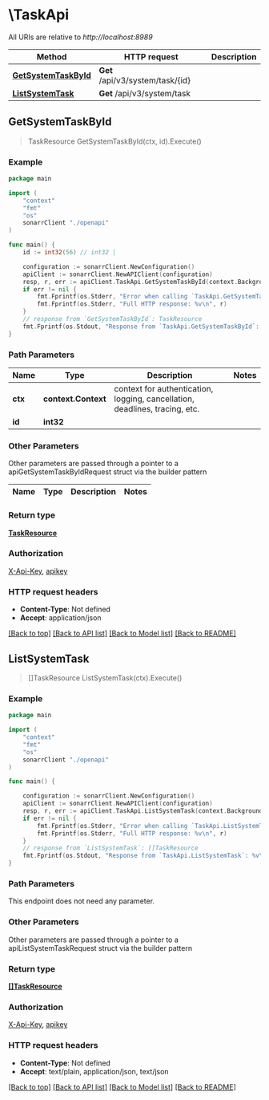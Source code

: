 # \TaskApi

All URIs are relative to *http://localhost:8989*

Method | HTTP request | Description
------------- | ------------- | -------------
[**GetSystemTaskById**](TaskApi.md#GetSystemTaskById) | **Get** /api/v3/system/task/{id} | 
[**ListSystemTask**](TaskApi.md#ListSystemTask) | **Get** /api/v3/system/task | 



## GetSystemTaskById

> TaskResource GetSystemTaskById(ctx, id).Execute()



### Example

```go
package main

import (
    "context"
    "fmt"
    "os"
    sonarrClient "./openapi"
)

func main() {
    id := int32(56) // int32 | 

    configuration := sonarrClient.NewConfiguration()
    apiClient := sonarrClient.NewAPIClient(configuration)
    resp, r, err := apiClient.TaskApi.GetSystemTaskById(context.Background(), id).Execute()
    if err != nil {
        fmt.Fprintf(os.Stderr, "Error when calling `TaskApi.GetSystemTaskById``: %v\n", err)
        fmt.Fprintf(os.Stderr, "Full HTTP response: %v\n", r)
    }
    // response from `GetSystemTaskById`: TaskResource
    fmt.Fprintf(os.Stdout, "Response from `TaskApi.GetSystemTaskById`: %v\n", resp)
}
```

### Path Parameters


Name | Type | Description  | Notes
------------- | ------------- | ------------- | -------------
**ctx** | **context.Context** | context for authentication, logging, cancellation, deadlines, tracing, etc.
**id** | **int32** |  | 

### Other Parameters

Other parameters are passed through a pointer to a apiGetSystemTaskByIdRequest struct via the builder pattern


Name | Type | Description  | Notes
------------- | ------------- | ------------- | -------------


### Return type

[**TaskResource**](TaskResource.md)

### Authorization

[X-Api-Key](../README.md#X-Api-Key), [apikey](../README.md#apikey)

### HTTP request headers

- **Content-Type**: Not defined
- **Accept**: application/json

[[Back to top]](#) [[Back to API list]](../README.md#documentation-for-api-endpoints)
[[Back to Model list]](../README.md#documentation-for-models)
[[Back to README]](../README.md)


## ListSystemTask

> []TaskResource ListSystemTask(ctx).Execute()



### Example

```go
package main

import (
    "context"
    "fmt"
    "os"
    sonarrClient "./openapi"
)

func main() {

    configuration := sonarrClient.NewConfiguration()
    apiClient := sonarrClient.NewAPIClient(configuration)
    resp, r, err := apiClient.TaskApi.ListSystemTask(context.Background()).Execute()
    if err != nil {
        fmt.Fprintf(os.Stderr, "Error when calling `TaskApi.ListSystemTask``: %v\n", err)
        fmt.Fprintf(os.Stderr, "Full HTTP response: %v\n", r)
    }
    // response from `ListSystemTask`: []TaskResource
    fmt.Fprintf(os.Stdout, "Response from `TaskApi.ListSystemTask`: %v\n", resp)
}
```

### Path Parameters

This endpoint does not need any parameter.

### Other Parameters

Other parameters are passed through a pointer to a apiListSystemTaskRequest struct via the builder pattern


### Return type

[**[]TaskResource**](TaskResource.md)

### Authorization

[X-Api-Key](../README.md#X-Api-Key), [apikey](../README.md#apikey)

### HTTP request headers

- **Content-Type**: Not defined
- **Accept**: text/plain, application/json, text/json

[[Back to top]](#) [[Back to API list]](../README.md#documentation-for-api-endpoints)
[[Back to Model list]](../README.md#documentation-for-models)
[[Back to README]](../README.md)

